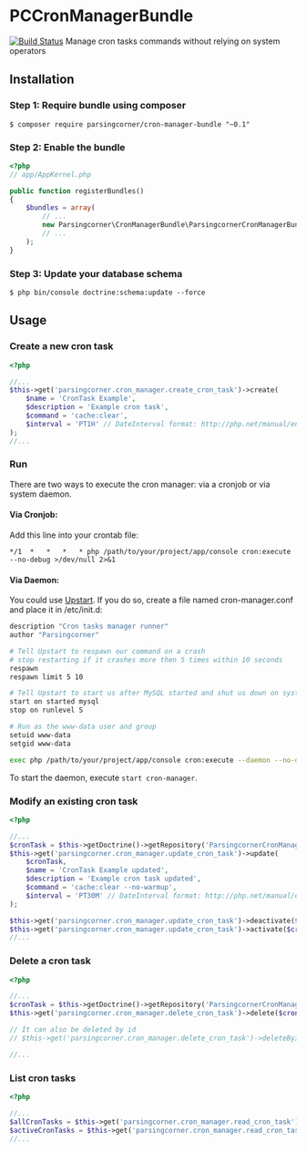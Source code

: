 # PCCronManagerBundle
[![Build Status](https://secure.travis-ci.org/parsing-corner/PCCronManagerBundle.png)](http://travis-ci.org/parsing-corner/PCCronManagerBundle)
Manage cron tasks commands without relying on system operators


## Installation

### Step 1: Require bundle using composer

```Shell
$ composer require parsingcorner/cron-manager-bundle "~0.1"
```


### Step 2: Enable the bundle

```php
<?php
// app/AppKernel.php

public function registerBundles()
{
    $bundles = array(
        // ...
        new Parsingcorner\CronManagerBundle\ParsingcornerCronManagerBundle(),
        // ...
    );
}
```


### Step 3: Update your database schema

```Shell
$ php bin/console doctrine:schema:update --force
```


## Usage

### Create a new cron task

```php
<?php

//...
$this->get('parsingcorner.cron_manager.create_cron_task')->create(
    $name = 'CronTask Example',
    $description = 'Example cron task',
    $command = 'cache:clear',
    $interval = 'PT1H' // DateInterval format: http://php.net/manual/en/dateinterval.construct.php
);
//...

```

### Run

There are two ways to execute the cron manager: via a cronjob or via system daemon.

#### Via Cronjob:

Add this line into your crontab file:

```
*/1  *   *   *   * php /path/to/your/project/app/console cron:execute --no-debug >/dev/null 2>&1
```

#### Via Daemon:

You could use [Upstart](http://upstart.ubuntu.com/). If you do so, create a file named cron-manager.conf and place it in /etc/init.d:

```bash
description "Cron tasks manager runner"
author "Parsingcorner"

# Tell Upstart to respawn our command on a crash
# stop restarting if it crashes more then 5 times within 10 seconds
respawn
respawn limit 5 10

# Tell Upstart to start us after MySQL started and shut us down on system shutdown
start on started mysql
stop on runlevel S

# Run as the www-data user and group
setuid www-data
setgid www-data

exec php /path/to/your/project/app/console cron:execute --daemon --no-debug >/dev/null 2>&1
```

To start the daemon, execute `start cron-manager`.



### Modify an existing cron task

```php
<?php

//...
$cronTask = $this->getDoctrine()->getRepository('ParsingcornerCronManagerBundle:TblCronTask')->find($id);
$this->get('parsingcorner.cron_manager.update_cron_task')->update(
    $cronTask,
    $name = 'CronTask Example updated',
    $description = 'Example cron task updated',
    $command = 'cache:clear --no-warmup',
    $interval = 'PT30M' // DateInterval format: http://php.net/manual/en/dateinterval.construct.php
);

$this->get('parsingcorner.cron_manager.update_cron_task')->deactivate($cronTask);
$this->get('parsingcorner.cron_manager.update_cron_task')->activate($cronTask);
//...

```

### Delete a cron task

```php
<?php

//...
$cronTask = $this->getDoctrine()->getRepository('ParsingcornerCronManagerBundle:TblCronTask')->find($id);
$this->get('parsingcorner.cron_manager.delete_cron_task')->delete($cronTask);

// It can also be deleted by id
// $this->get('parsingcorner.cron_manager.delete_cron_task')->deleteById($id);

//...

```


### List cron tasks

```php
<?php

//...
$allCronTasks = $this->get('parsingcorner.cron_manager.read_cron_task')->getAllCronTasks();
$activeCronTasks = $this->get('parsingcorner.cron_manager.read_cron_task')->getActiveCronTasks();
//...

```
